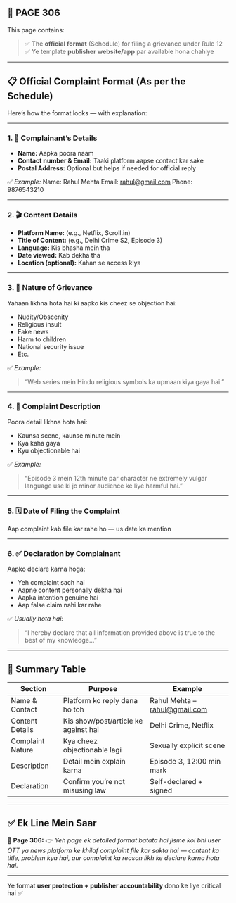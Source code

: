 ## 📄 **PAGE 306**

This page contains:

> ✅ The **official format** (Schedule) for filing a grievance under Rule 12
> ✅ Ye template **publisher website/app** par available hona chahiye

---

## 📋 Official Complaint Format (As per the Schedule)

Here’s how the format looks — with explanation:

---

### 1. 👤 **Complainant’s Details**

* **Name:** Aapka poora naam
* **Contact number & Email:** Taaki platform aapse contact kar sake
* **Postal Address:** Optional but helps if needed for official reply

✅ *Example:*
Name: Rahul Mehta
Email: [rahul@gmail.com](mailto:rahul@gmail.com)
Phone: 9876543210

---

### 2. 🎬 **Content Details**

* **Platform Name:** (e.g., Netflix, Scroll.in)
* **Title of Content:** (e.g., Delhi Crime S2, Episode 3)
* **Language:** Kis bhasha mein tha
* **Date viewed:** Kab dekha tha
* **Location (optional):** Kahan se access kiya

---

### 3. 🚩 **Nature of Grievance**

Yahaan likhna hota hai ki aapko kis cheez se objection hai:

* Nudity/Obscenity
* Religious insult
* Fake news
* Harm to children
* National security issue
* Etc.

✅ *Example:*

> “Web series mein Hindu religious symbols ka upmaan kiya gaya hai.”

---

### 4. 📄 **Complaint Description**

Poora detail likhna hota hai:

* Kaunsa scene, kaunse minute mein
* Kya kaha gaya
* Kyu objectionable hai

✅ *Example:*

> “Episode 3 mein 12th minute par character ne extremely vulgar language use ki jo minor audience ke liye harmful hai.”

---

### 5. 🗓️ **Date of Filing the Complaint**

Aap complaint kab file kar rahe ho — us date ka mention

---

### 6. ✅ **Declaration by Complainant**

Aapko declare karna hoga:

* Yeh complaint sach hai
* Aapne content personally dekha hai
* Aapka intention genuine hai
* Aap false claim nahi kar rahe

✅ *Usually hota hai:*

> “I hereby declare that all information provided above is true to the best of my knowledge...”

---

## 🧩 Summary Table

| Section          | Purpose                              | Example                                                 |
| ---------------- | ------------------------------------ | ------------------------------------------------------- |
| Name & Contact   | Platform ko reply dena ho toh        | Rahul Mehta – [rahul@gmail.com](mailto:rahul@gmail.com) |
| Content Details  | Kis show/post/article ke against hai | Delhi Crime, Netflix                                    |
| Complaint Nature | Kya cheez objectionable lagi         | Sexually explicit scene                                 |
| Description      | Detail mein explain karna            | Episode 3, 12:00 min mark                               |
| Declaration      | Confirm you’re not misusing law      | Self-declared + signed                                  |

---

## ✅ **Ek Line Mein Saar**

📌 **Page 306:**
👉 *Yeh page ek detailed format batata hai jisme koi bhi user OTT ya news platform ke khilaf complaint file kar sakta hai — content ka title, problem kya hai, aur complaint ka reason likh ke declare karna hota hai.*

---

Ye format **user protection + publisher accountability** dono ke liye critical hai ✅
